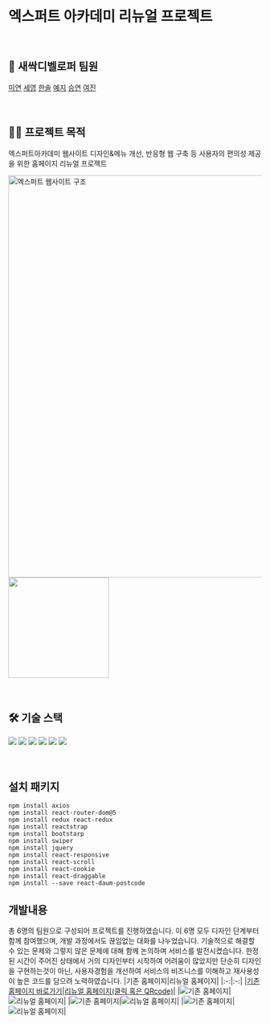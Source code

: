 # 엑스퍼트 아카데미 리뉴얼 프로젝트
<br/>

## 👥 새싹디벨로퍼 팀원
[미연](https://github.com/kalmtalyst) 
[세영](https://github.com/julie-kim-dev) 
[한솔](https://github.com/hansol787897465121) 
[예지](https://github.com/yeahhaaa) 
[승연](https://github.com/devSeung0v0)
[여진](https://github.com/yeojincho)
<br/>
<br/>
<br/>

## 🤳🏻 프로젝트 목적
엑스퍼트아카데미 웹사이트 디자인&메뉴 개선, 반응형 웹 구축 등 사용자의 편의성 제공을 위한 홈페이지 리뉴얼 프로젝트 <br/>
  <div >
<img width="800" alt="엑스퍼트 웹사이트 구조" src="https://user-images.githubusercontent.com/86069422/160288239-68dedfbc-0881-42a2-8e3f-c06536b316bd.png">
<img src="https://user-images.githubusercontent.com/86069422/160289118-1d22d280-9e8c-4abd-bcce-61477758457a.png" width="200"/>
  </div>
<br/>
<br/>

## 🛠 기술 스택

  ![](https://img.shields.io/badge/-react-blue?logo=React)
  ![](https://img.shields.io/badge/-JavaScript-yellow?logo=JavaScript)
  ![](https://img.shields.io/badge/-jQuery-green?logo=jQuery)
  ![](https://img.shields.io/badge/-CSS-orange?logo=CSS3)
  ![](https://img.shields.io/badge/-VScode-red)
  ![](https://img.shields.io/badge/-Figma-blueviolet?logo=Figma)
<br/><br/><br/>

## 설치 패키지
```
npm install axios
npm install react-router-dom@5
npm install redux react-redux
npm install reactstrap
npm install bootstarp
npm install swiper
npm install jquery
npm install react-responsive
npm install react-scroll
npm install react-cookie
npm install react-draggable
npm install --save react-daum-postcode 
```

## 개발내용
총 6명의 팀원으로 구성되어 프로젝트를 진행하였습니다. 이 6명 모두 디자인 단계부터 함께 참여했으며, 개발 과정에서도 끊임없는 대화를 나누었습니다. 기술적으로 해결할 수 있는 문제와 그렇지 않은 문제에 대해 함께 논의하며 서비스를 발전시켰습니다. 한정된 시간이 주어진 상태에서 거의 디자인부터 시작하여 어려움이 많았지만 단순히 디자인을 구현하는것이 아닌, 사용자경험을 개선하여 서비스의 비즈니스를 이해하고 재사용성이 높은 코드를 담으려 노력하였습니다. 
|기존 홈페이지|리뉴얼 홈페이지|
|:-:|:-:|
|[기존 홈페이지 바로가기](http://www.excacademy.co.kr/)|[리뉴얼 홈페이지(클릭 혹은 QRcode)](http://expert002.cafe24.com/)|
|![기존 홈페이지](https://user-images.githubusercontent.com/86069422/160289411-564c3b27-dd5b-497a-8f6f-98bd0ca8de34.png)|![리뉴얼 홈페이지](https://user-images.githubusercontent.com/86069422/160289403-dce6064d-75b5-4668-a56d-88ebef30ba16.png)|
|![기존 홈페이지](https://user-images.githubusercontent.com/86069422/160289555-1ee62272-7c95-4c86-b8b2-5b5a182454a0.png)|![리뉴얼 홈페이지](https://user-images.githubusercontent.com/86069422/160289560-99a1851c-7af1-4a28-93e6-42bbab8ff2b7.png)|
|![기존 홈페이지](https://user-images.githubusercontent.com/86069422/160290095-85b481db-e5d1-46ae-97f0-3655c2fae262.jpeg)|![리뉴얼 홈페이지](https://user-images.githubusercontent.com/86069422/160287960-a890546d-580d-44d0-b05a-3060499e0506.gif)|








